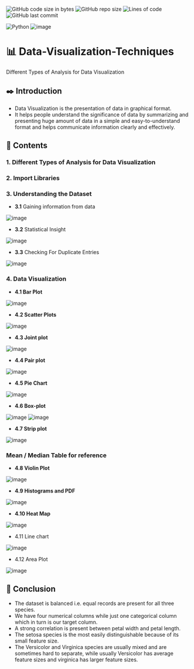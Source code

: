 
![GitHub code size in bytes](https://img.shields.io/github/languages/code-size/7Vivek/Data-Visualization-Techniques?color=green)
![GitHub repo size](https://img.shields.io/github/repo-size/7Vivek/Data-Visualization-Techniques?color=%23fc6404)
![Lines of code](https://img.shields.io/tokei/lines/github/7Vivek/Data-Visualization-Techniques)
![GitHub last commit](https://img.shields.io/github/last-commit/7Vivek/Data-Visualization-Techniques?color=%23fcd444)

![Python](https://img.shields.io/badge/python-3670A0?style=for-the-badge&logo=python&logoColor=ffdd54)
![image](https://img.shields.io/badge/Jupyter-F37626.svg?&style=for-the-badge&logo=Jupyter&logoColor=white)


# 📊 Data-Visualization-Techniques
Different Types of Analysis for Data Visualization

## ✒️ Introduction

- Data Visualization is the presentation of data in graphical format. 
- It helps people understand the significance of data by summarizing and presenting huge amount of data in a simple and easy-to-understand format and helps communicate information clearly and effectively.

## 📝 Contents
### 1. Different Types of Analysis for Data Visualization
### 2. Import Libraries
### 3. Understanding the Dataset
-  **3.1** Gaining information from data

![image](https://user-images.githubusercontent.com/77670138/136172724-803beee4-6a28-4c4d-bfc6-436be4972c5c.png)

- **3.2** Statistical Insight

![image](https://user-images.githubusercontent.com/77670138/136172537-2c1813f6-ec77-4e49-81d0-92168aa55d33.png)

- **3.3** Checking For Duplicate Entries

![image](https://user-images.githubusercontent.com/77670138/136173028-4427f251-7b07-443d-ae2b-d9f66ba362e3.png)

### 4. Data Visualization
- **4.1 Bar Plot**

![image](https://user-images.githubusercontent.com/77670138/136174343-60c8e100-5853-483e-ade3-7c704636062d.png)

- **4.2 Scatter Plots**

![image](https://user-images.githubusercontent.com/77670138/136174467-4f5cc189-0a9c-4e95-b3fe-8b45c55f391d.png)


- **4.3  Joint plot**

![image](https://user-images.githubusercontent.com/77670138/136174534-ded80fb0-0fdd-42a1-bbbc-8b511e405605.png)

- **4.4 Pair plot**

![image](https://user-images.githubusercontent.com/77670138/136176349-f72c9795-649a-4afc-b393-95480b405937.png)

- **4.5 Pie Chart**

![image](https://user-images.githubusercontent.com/77670138/136174982-7519c7b9-0655-4c21-950b-029ee59db87d.png)

- **4.6 Box-plot**

![image](https://user-images.githubusercontent.com/77670138/136175052-5212cae7-ce26-43bb-8819-0c6867541759.png) ![image](https://user-images.githubusercontent.com/77670138/136175110-77b70808-60b5-4775-ba51-85a9519e55dc.png)

-  **4.7 Strip plot**

![image](https://user-images.githubusercontent.com/77670138/136175563-30824465-ceb2-4176-807c-43f755006e9f.png)


### Mean / Median Table for reference
- **4.8 Violin Plot**

![image](https://user-images.githubusercontent.com/77670138/136175661-ae0b8e77-fa85-42c1-96b4-23f9c13c7270.png)

-  **4.9 Histograms and PDF**

![image](https://user-images.githubusercontent.com/77670138/136175798-78615c15-6efe-4e10-89d7-ba9898bd942e.png)

- **4.10 Heat Map**

![image](https://user-images.githubusercontent.com/77670138/136175953-38c36ede-7689-452d-bd52-11f08c87af95.png)

- 4.11 Line chart

![image](https://user-images.githubusercontent.com/77670138/136176091-f647ab85-3c0c-4c5a-a1d4-3629109db747.png)

- 4.12 Area Plot

![image](https://user-images.githubusercontent.com/77670138/136176154-ff55c9d3-411a-4c97-824b-565cb468f294.png)


## 🚧 Conclusion

- The dataset is balanced i.e. equal records are present for all three species.
- We have four numerical columns while just one categorical column which in turn is our target column.
- A strong correlation is present between petal width and petal length.
- The setosa species is the most easily distinguishable because of its small feature size.
- The Versicolor and Virginica species are usually mixed and are sometimes hard to separate, while usually Versicolor has average feature sizes and virginica has larger feature sizes.

